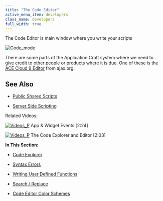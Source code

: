 ```yaml
---
title: "The Code Editor"
active_menu_item: developers
class_name: developers
full_width: true
---
```



The Code Editor is main window where you write your scripts

![Code\_mode](/img/docs/code_mode.zoom72.png)

There are some parts of the Application Craft system where we need to give credit to other people or products where it is due. One of these is the [ACE Cloud 9 Editor](http://ace.ajax.org/) from ajax.org.

## **See Also**

 - [Public Shared Scripts](/developers/user-guide/scripting-apis/client-scripting-overview/public-shared-scripts)

 - [Server Side Scripting](/developers/user-guide/scripting-apis/server-side-scripting-overview/)

Related Videos:

[![Videos\_P](/img/docs/videos_p.png)](http://www.youtube.com/v/UYwR5Q2fgeI?autoplay=1&hd=1&fs=1&showsearch=0&rel=0&) App & Widget Events [2:24]

[![Videos\_P](/img/docs/videos_p.png)](http://www.youtube.com/v/ct8xOC_K2Rk?autoplay=1&hd=1&fs=1&showsearch=0&rel=0&) The Code Explorer and Editor [2:03]

**In This Section:**

 - [Code Explorer](/developers/user-guide/scripting-apis/client-scripting-overview/scripting-with-javascript/the-code-editor/code-explorer)

 - [Syntax Errors](/developers/user-guide/scripting-apis/client-scripting-overview/scripting-with-javascript/the-code-editor/syntax-errors)

 - [Writing User Defined Functions](/developers/user-guide/scripting-apis/client-scripting-overview/scripting-with-javascript/introduction/writing-user-defined-functions)

 - [Search / Replace](/developers/user-guide/scripting-apis/client-scripting-overview/scripting-with-javascript/the-code-editor/search-replace)

 - [Code Editor Color Schemes](/developers/user-guide/scripting-apis/client-scripting-overview/scripting-with-javascript/the-code-editor/code-higlighting)

